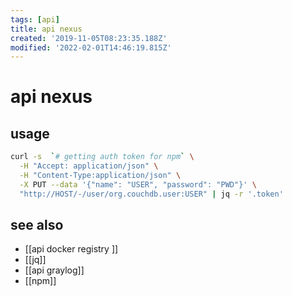 ```yaml
---
tags: [api]
title: api nexus
created: '2019-11-05T08:23:35.188Z'
modified: '2022-02-01T14:46:19.815Z'
---
```


# api nexus

## usage

```sh
curl -s  `# getting auth token for npm` \
  -H "Accept: application/json" \
  -H "Content-Type:application/json" \
  -X PUT --data '{"name": "USER", "password": "PWD"}' \
  "http://HOST/-/user/org.couchdb.user:USER" | jq -r '.token'
```

## see also

- [[api docker registry ]]
- [[jq]]
- [[api graylog]]
- [[npm]]
